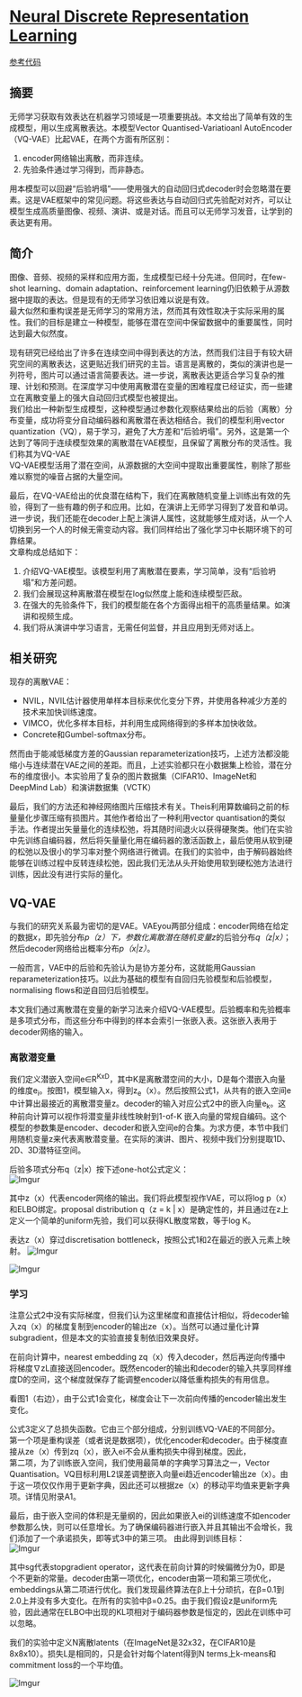 # [Neural Discrete Representation Learning](https://arxiv.org/abs/1711.00937)
[参考代码](https://github.com/1Konny/VQ-VAE)
## 摘要
无师学习获取有效表达在机器学习领域是一项重要挑战。本文给出了简单有效的生成模型，用以生成离散表达。本模型Vector Quantised-Variatioanl AutoEncoder（VQ-VAE）比起VAE，在两个方面有所区别：
1. encoder网络输出离散，而非连续。
2. 先验条件通过学习得到，而非静态。

用本模型可以回避“后验坍塌”——使用强大的自动回归式decoder时会忽略潜在要素。这是VAE框架中的常见问题。将这些表达与自动回归式先验配对对齐，可以让模型生成高质量图像、视频、演讲、或是对话。而且可以无师学习发音，让学到的表达更有用。
## 简介
图像、音频、视频的采样和应用方面，生成模型已经十分先进。但同时，在few-shot learning、domain adaptation、reinforcement learning仍旧依赖于从源数据中提取的表达。但是现有的无师学习依旧难以说是有效。  
最大似然和重构误差是无师学习的常用方法，然而其有效性取决于实际采用的属性。我们的目标是建立一种模型，能够在潜在空间中保留数据中的重要属性，同时达到最大似然度。  

现有研究已经给出了许多在连续空间中得到表达的方法，然而我们注目于有较大研究空间的离散表达，这更贴近我们研究的主旨。语言是离散的，类似的演讲也是一列符号，图片可以通过语言简要表达。进一步说，离散表达更适合学习复杂的推理、计划和预测。在深度学习中使用离散潜在变量的困难程度已经证实，而一些建立在离散变量上的强大自动回归式模型也被提出。  
我们给出一种新型生成模型，这种模型通过参数化观察结果给出的后验（离散）分布变量，成功将变分自动编码器和离散潜在表达相结合。我们的模型利用vector quantization（VQ），易于学习，避免了大方差和“后验坍塌”。另外，这是第一个达到了等同于连续模型效果的离散潜在VAE模型，且保留了离散分布的灵活性。我们称其为VQ-VAE  
VQ-VAE模型活用了潜在空间，从源数据的大空间中提取出重要属性，剔除了那些难以察觉的噪音占据的大量空间。  

最后，在VQ-VAE给出的优良潜在结构下，我们在离散随机变量上训练出有效的先验，得到了一些有趣的例子和应用。比如，在演讲上无师学习得到了发音和单词。进一步说，我们还能在decoder上配上演讲人属性，这就能够生成对话，从一个人切换到另一个人的时候无需变动内容。我们同样给出了强化学习中长期环境下的可靠结果。  
文章构成总结如下：
1. 介绍VQ-VAE模型。该模型利用了离散潜在要素，学习简单，没有“后验坍塌”和方差问题。
2. 我们会展现这种离散潜在模型在log似然度上能和连续模型匹敌。
3. 在强大的先验条件下，我们的模型能在各个方面得出相干的高质量结果。如演讲和视频生成。
4. 我们将从演讲中学习语言，无需任何监督，并且应用到无师对话上。
## 相关研究
现存的离散VAE：
- NVIL，NVIL估计器使用单样本目标来优化变分下界，并使用各种减少方差的技术来加快训练速度。
- VIMCO，优化多样本目标，并利用生成网络得到的多样本加快收敛。
- Concrete和Gumbel-softmax分布。

然而由于能减低梯度方差的Gaussian reparameterization技巧，上述方法都没能缩小与连续潜在VAE之间的差距。而且，上述实验都只在小数据集上检验，潜在分布的维度很小。本实验用了复杂的图片数据集（CIFAR10、ImageNet和DeepMind Lab）和演讲数据集（VCTK）  

最后，我们的方法还和神经网络图片压缩技术有关。Theis利用算数编码之前的标量量化步骤压缩有损图片。其他作者给出了一种利用vector quantisation的类似手法。作者提出矢量量化的连续松弛，将其随时间退火以获得硬聚类。他们在实验中先训练自编码器，然后将矢量量化用在编码器的激活函数上，最后使用从软到硬的松弛以及很小的学习率对整个网络进行微调。在我们的实验中，由于解码器始终能够在训练过程中反转连续松弛，因此我们无法从头开始使用软到硬松弛方法进行训练，因此没有进行实际的量化。
## VQ-VAE
与我们的研究关系最为密切的是VAE。VAEyou两部分组成：encoder网络在给定的数据*x*，即先验分布*p（z）*下，参数化离散潜在随机变量*z*的后验分布*q（z|x）*；然后decoder网络给出概率分布*p（x|z）*。

一般而言，VAE中的后验和先验认为是协方差分布，这就能用Gaussian reparameterization技巧。以此为基础的模型有自回归先验模型和后验模型，normalising flows和逆自回归后验模型。

本文我们通过离散潜在变量的新学习法来介绍VQ-VAE模型。后验概率和先验概率是多项式分布，而这些分布中得到的样本会索引一张嵌入表。这张嵌入表用于decoder网络的输入。
### 离散潜变量
我们定义潜嵌入空间e&isin;R<sup>KxD</sup>，其中K是离散潜空间的大小，D是每个潜嵌入向量的维度e<sub>i</sub>。按图1，模型输入x，得到z<sub>e</sub>（x）。然后按照公式1，从共有的嵌入空间e中计算出最接近的离散潜变量z。decoder的输入对应公式2中的嵌入向量e<sub>k</sub>。这种前向计算可以视作将潜变量非线性映射到1-of-K 嵌入向量的常规自编码。这个模型的参数集是encoder、decoder和嵌入空间e的合集。为求方便，本节中我们用随机变量z来代表离散潜变量。在实际的演讲、图片、视频中我们分别提取1D、2D、3D潜特征空间。

后验多项式分布q（z|x）按下述one-hot公式定义：  
![Imgur](https://i.imgur.com/ZMddlYp.png)

其中z（x）代表encoder网络的输出。我们将此模型视作VAE，可以将log p（x）和ELBO绑定。proposal distribution q（z = k | x）是确定性的，并且通过在z上定义一个简单的uniform先验，我们可以获得KL散度常数，等于log K。

表达z（x）穿过discretisation bottleneck，按照公式1和2在最近的嵌入元素上映射。
![Imgur](https://i.imgur.com/RwY7Lyu.png)

![Imgur](https://i.imgur.com/2x1WSCH.png)
### 学习
注意公式2中没有实际梯度，但我们认为这里梯度和直接估计相似，将decoder输入zq（x）的梯度复制到encoder的输出ze（x）。当然可以通过量化计算subgradient，但是本文的实验直接复制依旧效果良好。

在前向计算中，nearest embedding zq（x）传入decoder，然后再逆向传播中将梯度&nabla;zL直接送回encoder。既然encoder的输出和decoder的输入共享同样维度D的空间，这个梯度就保存了能调整encoder以降低重构损失的有用信息。

看图1（右边），由于公式1会变化，梯度会让下一次前向传播的encoder输出发生变化。

公式3定义了总损失函数。它由三个部分组成，分别训练VQ-VAE的不同部分。  
第一个项是重构误差（或者说是数据项），优化encoder和decoder。由于梯度直接从ze（x）传到zq（x），嵌入ei不会从重构损失中得到梯度。因此，  
第二项，为了训练嵌入空间，我们使用最简单的字典学习算法之一，Vector Quantisation。VQ目标利用L2误差调整嵌入向量ei趋近encoder输出ze（x）。由于这一项仅仅作用于更新字典，因此还可以根据ze（x）的移动平均值来更新字典项。详情见附录A1。

最后，由于嵌入空间的体积是无量纲的，因此如果嵌入ei的训练速度不如encoder参数那么快，则可以任意增长。为了确保编码器进行嵌入并且其输出不会增长，我们添加了一个承诺损失，即等式3中的第三项。
由此得到训练目标：  
![Imgur](https://i.imgur.com/Hg5ya1t.png)

其中sg代表stopgradient operator，这代表在前向计算的时候偏微分为0，即是个不更新的常量。decoder由第一项优化，encoder由第一项和第三项优化，embeddings从第二项进行优化。我们发现最终算法在&beta;上十分顽抗，在&beta;=0.1到2.0上并没有多大变化。在所有的实验中&beta;=0.25。由于我们假设z是uniform先验，因此通常在ELBO中出现的KL项相对于编码器参数是恒定的，因此在训练中可以忽略。

我们的实验中定义N离散latents（在ImageNet是32x32，在CIFAR10是8x8x10）。损失L是相同的，只是会针对每个latent得到N terms上k-means和commitment loss的一个平均值。

![Imgur](https://i.imgur.com/aqqleQu.png)

